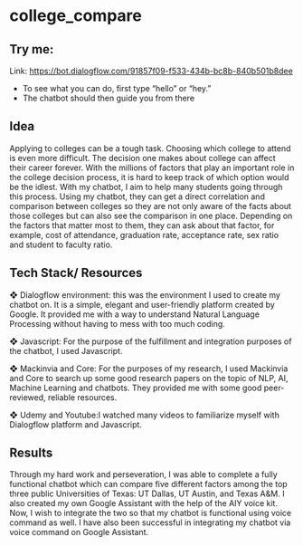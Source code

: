 # college_compare

## Try me: 
Link: https://bot.dialogflow.com/91857f09-f533-434b-bc8b-840b501b8dee
-	To see what you can do, first type “hello” or “hey.”
-	The chatbot should then guide you from there

## Idea
Applying to colleges can be a tough task. Choosing which college to attend is even more difficult. The decision one makes about college can affect their career forever. With the millions of factors that play an important role in the college decision process, it is hard to keep track of which option would be the idlest. With my chatbot, I aim to help many students going through this process. Using my chatbot, they can get a direct correlation and comparison between colleges so they are not only aware of the facts about those colleges but can also see the comparison in one place. Depending on the factors that matter most to them, they can ask about that factor, for example, cost of attendance, graduation rate, acceptance rate, sex ratio and student to faculty ratio. 

## Tech Stack/ Resources
❖	Dialogflow environment: this was the environment I used to create my chatbot on. It is a simple, elegant and user-friendly platform created by Google. It provided me with a way to understand Natural Language Processing without having to mess with too much coding.

❖	Javascript: For the purpose of the fulfillment and integration purposes of the chatbot, I used Javascript.  

❖	Mackinvia and Core: For the purposes of my research, I used Mackinvia and Core to search up some good research papers on the topic of NLP, AI, Machine Learning and chatbots. They provided me with some good peer-reviewed, reliable resources.

❖	Udemy and Youtube:I watched many videos to familiarize myself with Dialogflow platform and Javascript. 


## Results
Through my hard work and perseveration, I was able to complete a fully functional chatbot which can compare five different factors among the top three public Universities of Texas: UT Dallas, UT Austin, and Texas A&M. I also created my own Google Assistant with the help of the AIY voice kit. Now, I wish to integrate the two so that my chatbot is functional using voice command as well. I have also been successful in integrating my chatbot via voice command on Google Assistant. 

